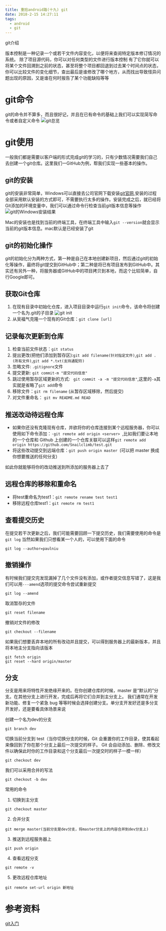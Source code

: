 ```yaml
---
title: 重拾android路(十九) git
date: 2018-2-15 14:27:11
tags:
  - android
  - git
---
```


git介绍
<!--more-->
版本控制是一种记录一个或若干文件内容变化，以便将来查阅特定版本修订情况的系统。 除了项目源代码，你可以对任何类型的文件进行版本控制
有了它你就可以将某个文件回溯到之前的状态，甚至将整个项目都回退到过去某个时间点的状态，你可以比较文件的变化细节，查出最后是谁修改了哪个地方，从而找出导致怪异问题出现的原因，又是谁在何时报告了某个功能缺陷等等

# git命令
git的命令并不算多，而且很好记，并且在已有命令的基础上我们可以实现简写命令或者自定义命令
![git总览](/assets/git/git01.png)

# git使用
一般我们都是需要以客户端的形式完成git的学习的，只有少数情况需要我们自己去创建一个git仓库。这里我们一GitHub为例，帮我们实现一些基本的操作。

## git的安装
git的安装非常简单，Windows可以直接去公司官网下载安装[git官网](https://git-scm.com/),安装的过程全部采用默认安装的方式即可，不需要执行太多的操作。安装完成之后，就已经将Git添加的环境变量中，我们可以通过命令行检查当前git版本信息等操作
![git的Windows安装结果](/assets/git/git02.png)

Mac的安装也是找到当前的终端工具，在终端工具中输入```git --version```就会显示当前的git版本信息。mac默认是已经安装了git

## git的初始化操作
git的初始化分为两种方式，第一种是自己在本地创建新项目，然后通过git的初始化等操作，最终将git提交到GitHub中；第二种是将已有项目发布到GitHub中。其实还有另外一种，将服务器或GitHub中的项目拷贝到本地，而这个比较简单，自行Google即可。

## 获取Git仓库
1. 在现有目录中初始化仓库，进入项目目录中运行```git init```命令，该命令将创建一个名为.git的子目录
![git init](/assets/git/git03.png)
2. 从吴福气克隆一个现有的Git仓库：```git clone [url] ```

## 记录每次更新到仓库
1. 检查当前文件状态：```git status```
2. 提出更改(把他们添加到暂存区):```git add filename(针对指定文件)```,```git add .(所有文件)```,```git add *.txt(支持通配符)```
3. 忽略文件: ```.gitignore```文件
4. 提交更新: ```git commit-m "提交代码信息" ```
5. 跳过使用暂存区域更新的方式: ``` git commit -a -m "提交代码信息"```,这里的```-a```其实就是省略了```git add```命令
6. 移除文件：```git rm filename``` (从暂存区域移除，然后提交)
7. 对文件重命名： ```git mv README.md READ```

## 推送改动待远程仓库
- 如果你还没有克隆现有仓库，并欲将你的仓库连接到某个远程服务器，你可以使用如下命令添加：```·git remote add origin <server> ```,比如我们要让本地的一个仓库和 Github 上创建的一个仓库关联可以这样```git remote add origin https://github.com/Snailclimb/test.git```
- 将这些改动提交到远端仓库：```git push origin master ```(可以把 master 换成你想要推送的任何分支)

如此你就能够将你的改动推送到所添加的服务器上去了

## 远程仓库的移除和重命名
- 将test重命名为test1：```git remote rename test test1```
- 移除远程仓库test1：```git remote rm test1```

## 查看提交历史
在提交若干次更新之后，我们可能需要回顾一下提交历史，我们需要使用的命令是```git log```
当然如果我们只想看某一个人的，可以使用下面的命令
```
git log --author=paulniu
```

## 撤销操作
有时候我们提交完发现漏掉了几个文件没有添加，或作者提交信息写错了，这是我们可以用```---amend```选项的提交命令尝试重新提交
```
git log --amend
```
取消暂存的文件
```
git reset filename
```
撤销对文件的修改
```
git checkout --filename
```
如果我们想要丢弃本地的所有改动并且提交，可以得到服务器上的最新版本，并且将本地主分支指向该版本
```
git fetch origin
git reset --hard origin/master
```

## 分支
分支是用来将特性开发绝缘开来的。在你创建仓库的时候，master 是“默认的”分支。在其他分支上进行开发，完成后再将它们合并到主分支上。
我们通常在开发新功能、修复一个紧急 bug 等等时候会选择创建分支。单分支开发好还是多分支开发好，还是要看具体场景来说

创建一个名为dev的分支
```
git branch dev
```
切换当前分支到 test（当你切换分支的时候，Git 会重置你的工作目录，使其看起来像回到了你在那个分支上最后一次提交的样子。 Git 会自动添加、删除、修改文件以确保此时你的工作目录和这个分支最后一次提交时的样子一模一样）
```
git checkout dev
```
我们可以采用合并的写法
```
git checkout -b dev
```
常用的命令
1. 切换到主分支
```
git checkout master
```
2. 合并分支
```
git merge master(当前分支是dev分支，将master分支上的内容合并到dev分支上)
```
3. 推送到远程服务器上
```
git push origin
```
4. 查看远程分支
```
git remote -v
```
5. 更改远程仓库地址
```
git remote set-url origin 新地址
```

# 参考资料
[git入门](https://github.com/pengMaster/BestNote/blob/master/docs/tools/Git.md#git-%E4%BD%BF%E7%94%A8%E5%BF%AB%E9%80%9F%E5%85%A5%E9%97%A8)
